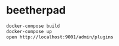 # beetherpad

```bash
docker-compose build
docker-compose up
open http://localhost:9001/admin/plugins
```
